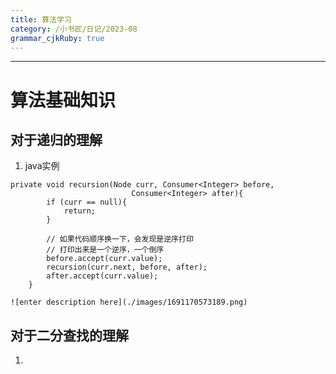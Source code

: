 ```yaml
---
title: 算法学习
category: /小书匠/日记/2023-08
grammar_cjkRuby: true
---
```




----------

# 算法基础知识
## 对于递归的理解
1. java实例
~~~
private void recursion(Node curr, Consumer<Integer> before,
                           Consumer<Integer> after){
        if (curr == null){
            return;
        }

        // 如果代码顺序换一下，会发现是逆序打印
        // 打印出来是一个逆序，一个倒序
        before.accept(curr.value);
        recursion(curr.next, before, after);
        after.accept(curr.value);
    }

![enter description here](./images/1691170573189.png)
~~~
  ## 对于二分查找的理解
  1. 